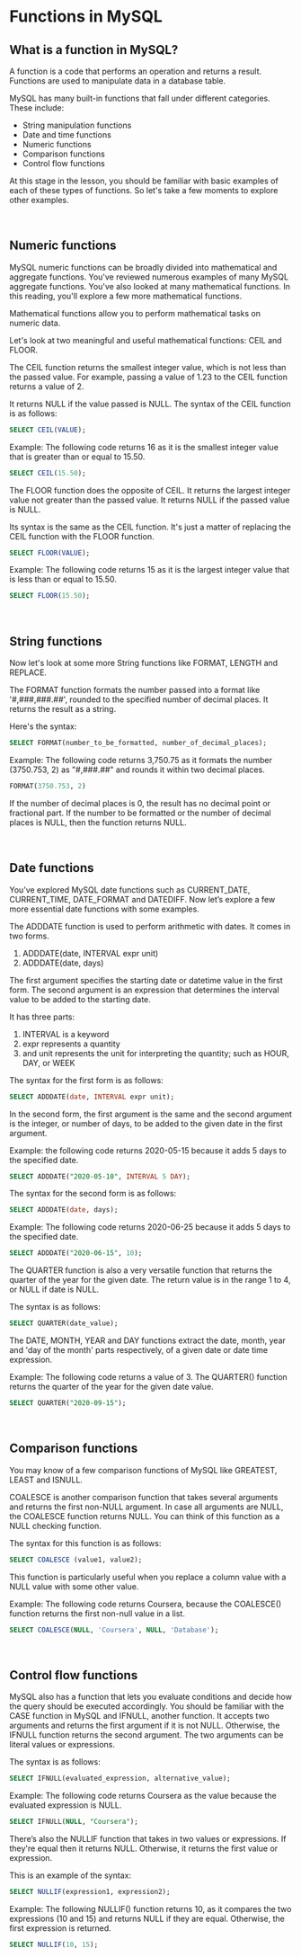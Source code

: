 # Functions in MySQL

## What is a function in MySQL?

A function is a code that performs an operation and returns a result. Functions are used to manipulate data in a database table.

MySQL has many built-in functions that fall under different categories. These include:

- String manipulation functions
- Date and time functions
- Numeric functions
- Comparison functions
- Control flow functions

At this stage in the lesson, you should be familiar with basic examples of each of these types of functions. So let's take a few moments to explore other examples.

&nbsp;

## Numeric functions

MySQL numeric functions can be broadly divided into mathematical and aggregate functions. You've reviewed numerous examples of many MySQL aggregate functions. You've also looked at many mathematical functions. In this reading, you'll  explore a few more mathematical functions. 

Mathematical functions allow you to perform mathematical tasks on numeric data.

Let's look at two meaningful and useful mathematical functions: CEIL and FLOOR.

The CEIL function returns the smallest integer value, which is not less than the passed value. For example, passing a value of 1.23 to the CEIL function returns a value of 2.

It returns NULL if the value passed is NULL. The syntax of the CEIL function is as follows: 

```sql
SELECT CEIL(VALUE);
```

Example: The following code returns 16 as it is the smallest integer value that is greater than or equal to 15.50. 

```sql
SELECT CEIL(15.50);
```

The FLOOR function does the opposite of CEIL. It returns the largest integer value not greater than the passed value. It returns NULL if the passed value is NULL. 

Its syntax is the same as the CEIL function. It's just a matter of replacing the CEIL function with the FLOOR function.

```sql  
SELECT FLOOR(VALUE);
```

Example: The following code returns 15 as it is the largest integer value that is less than or equal to 15.50.  

```sql
SELECT FLOOR(15.50);
```

&nbsp;

## String functions

Now let's look at some more String functions like FORMAT, LENGTH and REPLACE. 

The FORMAT function formats the number passed into a format like '#,###,###.##', rounded to the specified number of decimal places. It returns the result as a string.

Here's the syntax:

```sql
SELECT FORMAT(number_to_be_formatted, number_of_decimal_places);
```

Example: The following code returns 3,750.75  as it formats the number (3750.753, 2) as "#,###.##" and rounds it within two decimal places. 

```sql
FORMAT(3750.753, 2)
```

If the number of decimal places is 0, the result has no decimal point or fractional part. If the number to be formatted or the number of decimal places is NULL, then the function returns NULL.

&nbsp;

## Date functions

You’ve explored MySQL date functions such as CURRENT_DATE, CURRENT_TIME, DATE_FORMAT and DATEDIFF. Now let’s explore a few more essential date functions with some examples.

The ADDDATE function is used to perform arithmetic with dates. It comes in two forms.

1. ADDDATE(date, INTERVAL expr unit)
2. ADDDATE(date, days)

The first argument specifies the starting date or datetime value in the first form. The second argument is an expression that determines the interval value to be added to the starting date. 

It has three parts:

1. INTERVAL is a keyword
2. expr represents a quantity
3. and unit represents the unit for interpreting the quantity; such as HOUR, DAY, or WEEK

The syntax for the first form is as follows:

```sql
SELECT ADDDATE(date, INTERVAL expr unit);
```

In the second form, the first argument is the same and the second argument is the integer, or number of days, to be added to the given date in the first argument.

Example: the following code returns 2020-05-15 because it adds 5 days to the specified date.  

```sql
SELECT ADDDATE("2020-05-10", INTERVAL 5 DAY);
```

The syntax for the second form is as follows:

```sql
SELECT ADDDATE(date, days);
```

Example: The following code returns 2020-06-25 because it adds 5 days to the specified date.  

```sql
SELECT ADDDATE("2020-06-15", 10);    
```

The QUARTER function is also a very versatile function that returns the quarter of the year for the given date. The return value is in the range 1 to 4, or NULL if date is NULL.

The syntax is as follows:

```sql
SELECT QUARTER(date_value);
```

The DATE, MONTH, YEAR and DAY functions extract the date, month, year and 'day of the month' parts respectively, of a given date or date time expression.

Example: The following code returns a value of 3. The QUARTER() function returns the quarter of the year for the given date value.

```sql
SELECT QUARTER("2020-09-15");
```

&nbsp;

## Comparison functions

You may know of a few comparison functions of MySQL like GREATEST, LEAST and ISNULL. 

COALESCE is another comparison function that takes several arguments and returns the first non-NULL argument. In case all arguments are NULL, the COALESCE function returns NULL. You can think of this function as a NULL checking function.

The syntax for this function is as follows:

```sql
SELECT COALESCE (value1, value2);
```

This function is particularly useful when you replace a column value with a NULL value with some other value.

Example: The following code returns Coursera, because the COALESCE() function returns the first non-null value in a list.

```sql
SELECT COALESCE(NULL, 'Coursera', NULL, 'Database');
```

&nbsp;

## Control flow functions

MySQL also has a function that lets you evaluate conditions and decide how the query should be executed accordingly. You should be familiar with the CASE function in MySQL and IFNULL, another function. It accepts two arguments and returns the first argument if it is not NULL. Otherwise, the IFNULL function returns the second argument. The two arguments can be literal values or expressions.

The syntax is as follows:

```sql
SELECT IFNULL(evaluated_expression, alternative_value);
```

Example: The following code returns Coursera as the value because the evaluated expression is NULL.

```sql
SELECT IFNULL(NULL, "Coursera");
```

There’s also the NULLIF function that takes in two values or expressions. If they're equal then it returns NULL. Otherwise, it returns the first value or expression.

This is an example of the syntax:

```sql
SELECT NULLIF(expression1, expression2);
```

Example: The following NULLIF() function returns 10, as it compares the two expressions (10 and 15) and returns NULL if they are equal. Otherwise, the first expression is returned. 

```sql
SELECT NULLIF(10, 15);
```